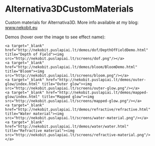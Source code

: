 Alternativa3DCustomMaterials
============================

Custom materials for Alternativa3D. More info available at my blog: www.nekobit.eu

Demos (hover over the image to see effect name):

<div>
		
	<a target="_blank" href="http://nekobit.puslapiai.lt/demos/dof/DepthOfFieldDemo.html" title="Depth of Field"><img src="http://nekobit.puslapiai.lt/screens/dof.png"/></a>
	<a target="_blank" href="http://nekobit.puslapiai.lt/demos/bloom/BloomDemo.html" title="Bloom"><img src="http://nekobit.puslapiai.lt/screens/bloom.png"/></a>
	<a target="_blank" href="http://nekobit.puslapiai.lt/demos/outer-glow/index.html" title="Outer glow"><img src="http://nekobit.puslapiai.lt/screens/outer-glow.png"/></a>
	<a target="_blank" href="http://nekobit.puslapiai.lt/demos/mapped-glow/index.html" title="Mapped glow"><img src="http://nekobit.puslapiai.lt/screens/mapped-glow.png"/></a>
	<a target="_blank" href="http://nekobit.puslapiai.lt/demos/refractive/refractive.html" title="Water material"><img src="http://nekobit.puslapiai.lt/screens/water-material.png"/></a>
	<a target="_blank" href="http://nekobit.puslapiai.lt/demos/water/water.html" title="Refractive material"><img src="http://nekobit.puslapiai.lt/screens/refractive-material.png"/></a>

</div>